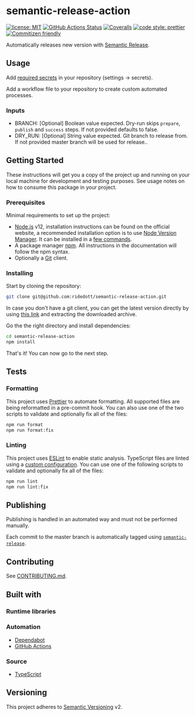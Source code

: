 # semantic-release-action

[![license: MIT](https://img.shields.io/github/license/ridedott/semantic-release-action)](https://github.com/ridedott/semantic-release-action/blob/master/LICENSE)
[![GitHub Actions Status](https://github.com/ridedott/auto-merge-action/workflows/Continuous%20Integration/badge.svg?branch=master)](https://github.com/ridedott/semantic-release-action/actions)
[![Coveralls](https://coveralls.io/repos/github/ridedott/semantic-release-action/badge.svg)](https://coveralls.io/github/ridedott/semantic-release-action)
[![code style: prettier](https://img.shields.io/badge/code_style-prettier-ff69b4.svg)](https://github.com/prettier/prettier)
[![Commitizen friendly](https://img.shields.io/badge/commitizen-friendly-brightgreen.svg)](http://commitizen.github.io/cz-cli/)

Automatically releases new version with
[Semantic Release](https://github.com/semantic-release/semantic-release).

## Usage

Add
[required secrets](https://help.github.com/en/actions/automating-your-workflow-with-github-actions/virtual-environments-for-github-hosted-runners#creating-and-using-secrets-encrypted-variables)
in your repository (settings -> secrets).

Add a workflow file to your repository to create custom automated processes.

### Inputs

- BRANCH: [Optional] Boolean value expected. Dry-run skips `prepare`, `publish`
  and `success` steps. If not provided defaults to false.
- DRY_RUN: [Optional] String value expected. Git branch to release from. If not
  provided master branch will be used for release..

## Getting Started

These instructions will get you a copy of the project up and running on your
local machine for development and testing purposes. See usage notes on how to
consume this package in your project.

<!-- Instructions -->

### Prerequisites

Minimal requirements to set up the project:

- [Node.js](https://nodejs.org/en) v12, installation instructions can be found
  on the official website, a recommended installation option is to use
  [Node Version Manager](https://github.com/creationix/nvm#readme). It can be
  installed in a
  [few commands](https://nodejs.org/en/download/package-manager/#nvm).
- A package manager [npm](https://www.npmjs.com). All instructions in the
  documentation will follow the npm syntax.
- Optionally a [Git](https://git-scm.com) client.

### Installing

Start by cloning the repository:

```bash
git clone git@github.com:ridedott/semantic-release-action.git
```

In case you don't have a git client, you can get the latest version directly by
using
[this link](https://github.com/ridedott/semantic-release-action/archive/master.zip)
and extracting the downloaded archive.

Go the the right directory and install dependencies:

```bash
cd semantic-release-action
npm install
```

That's it! You can now go to the next step.

## Tests

### Formatting

This project uses [Prettier](https://prettier.io) to automate formatting. All
supported files are being reformatted in a pre-commit hook. You can also use one
of the two scripts to validate and optionally fix all of the files:

```bash
npm run format
npm run format:fix
```

### Linting

This project uses [ESLint](https://eslint.org) to enable static analysis.
TypeScript files are linted using a [custom configuration](./.eslintrc). You can
use one of the following scripts to validate and optionally fix all of the
files:

```bash
npm run lint
npm run lint:fix
```

## Publishing

Publishing is handled in an automated way and must not be performed manually.

Each commit to the master branch is automatically tagged using
[`semantic-release`](https://github.com/semantic-release/semantic-release).

## Contributing

See [CONTRIBUTING.md](./CONTRIBUTING.md).

## Built with

### Runtime libraries

### Automation

- [Dependabot](https://dependabot.com/)
- [GitHub Actions](https://github.com/features/actions)

### Source

- [TypeScript](https://www.typescriptlang.org)

## Versioning

This project adheres to [Semantic Versioning](http://semver.org) v2.
